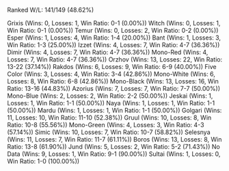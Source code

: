Ranked W/L: 141/149 (48.62%)

Grixis (Wins: 0, Losses: 1, Win Ratio: 0-1 (0.00%))
Witch (Wins: 0, Losses: 1, Win Ratio: 0-1 (0.00%))
Temur (Wins: 0, Losses: 2, Win Ratio: 0-2 (0.00%))
Esper (Wins: 1, Losses: 4, Win Ratio: 1-4 (20.00%))
Bant (Wins: 1, Losses: 3, Win Ratio: 1-3 (25.00%))
Izzet (Wins: 4, Losses: 7, Win Ratio: 4-7 (36.36%))
Dimir (Wins: 4, Losses: 7, Win Ratio: 4-7 (36.36%))
Mono-Red (Wins: 4, Losses: 7, Win Ratio: 4-7 (36.36%))
Orzhov (Wins: 13, Losses: 22, Win Ratio: 13-22 (37.14%))
Rakdos (Wins: 6, Losses: 9, Win Ratio: 6-9 (40.00%))
Five Color (Wins: 3, Losses: 4, Win Ratio: 3-4 (42.86%))
Mono-White (Wins: 6, Losses: 8, Win Ratio: 6-8 (42.86%))
Mono-Black (Wins: 13, Losses: 16, Win Ratio: 13-16 (44.83%))
Azorius (Wins: 7, Losses: 7, Win Ratio: 7-7 (50.00%))
Mono-Blue (Wins: 2, Losses: 2, Win Ratio: 2-2 (50.00%))
Jeskai (Wins: 1, Losses: 1, Win Ratio: 1-1 (50.00%))
Naya (Wins: 1, Losses: 1, Win Ratio: 1-1 (50.00%))
Mardu (Wins: 1, Losses: 1, Win Ratio: 1-1 (50.00%))
Golgari (Wins: 11, Losses: 10, Win Ratio: 11-10 (52.38%))
Gruul (Wins: 10, Losses: 8, Win Ratio: 10-8 (55.56%))
Mono-Green (Wins: 4, Losses: 3, Win Ratio: 4-3 (57.14%))
Simic (Wins: 10, Losses: 7, Win Ratio: 10-7 (58.82%))
Selesnya (Wins: 11, Losses: 7, Win Ratio: 11-7 (61.11%))
Boros (Wins: 13, Losses: 8, Win Ratio: 13-8 (61.90%))
Jund (Wins: 5, Losses: 2, Win Ratio: 5-2 (71.43%))
No Data (Wins: 9, Losses: 1, Win Ratio: 9-1 (90.00%))
Sultai (Wins: 1, Losses: 0, Win Ratio: 1-0 (100.00%))
